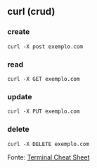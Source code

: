 ## curl (crud)

### create

```
curl -X post exemplo.com
```

### read

```
curl -X GET exemplo.com
```

### update

```
curl -X PUT exemplo.com
```

### delete

```
curl -X DELETE exemplo.com
```

Fonte: [Terminal Cheat Sheet](https://terminalcheatsheet.com/pt-BR/guides/curl-rest-api)
